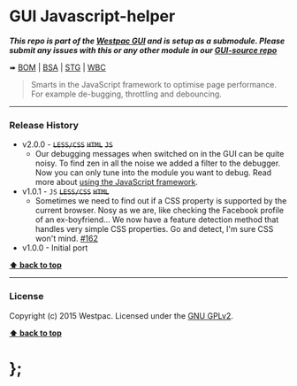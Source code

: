 GUI Javascript-helper
=====================

***This repo is part of the [Westpac GUI](http://gel.westpacgroup.com.au/GUI/) and is setup as a submodule. Please submit any issues with this or any other
module in our [GUI-source repo](https://github.com/WestpacCXTeam/GUI-source/issues)***

➠
[BOM](http://westpaccxteam.github.io/GUI_javascript-helpers/tests/BOM/) |
[BSA](http://westpaccxteam.github.io/GUI_javascript-helpers/tests/BSA/) |
[STG](http://westpaccxteam.github.io/GUI_javascript-helpers/tests/STG/) |
[WBC](http://westpaccxteam.github.io/GUI_javascript-helpers/tests/WBC/)

> Smarts in the JavaScript framework to optimise page performance. For example de-bugging, throttling and debouncing.

----------------------------------------------------------------------------------------------------------------------------------------------------------------


### Release History

* v2.0.0 - ~~`LESS/CSS`~~ ~~`HTML`~~ ~~`JS`~~
	* Our debugging messages when switched on in the GUI can be quite noisy. To find zen in all the noise we added a filter to the debugger. Now you can only
		tune into the module you want to debug. Read more about
		[using the JavaScript framework](https://gel.westpacgroup.com.au/GUI/BOM/getting-started/javascript/).
* v1.0.1 - `JS` ~~`LESS/CSS`~~ ~~`HTML`~~
	* Sometimes we need to find out if a CSS property is supported by the current browser. Nosy as we are, like checking the Facebook profile of an
		ex-boyfriend... We now have a feature detection method that handles very simple CSS properties. Go and detect, I'm sure CSS won't mind.
		[#162](https://github.com/WestpacCXTeam/GUI-source/issues/162)
* v1.0.0 - Initial port

**[⬆ back to top](#content)**


----------------------------------------------------------------------------------------------------------------------------------------------------------------


### License

Copyright (c) 2015 Westpac. Licensed under the [GNU GPLv2](https://raw.githubusercontent.com/WestpacCXTeam/GUI_javascript-helpers/master/LICENSE).

**[⬆ back to top](#content)**

# };